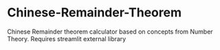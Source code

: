 # Chinese-Remainder-Theorem
Chinese Remainder theorem calculator based on concepts from Number Theory. Requires streamlit external library
